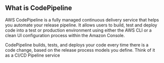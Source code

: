 ## What is CodePipeline

AWS CodePipeline is a fully managed continuous delivery service that helps you automate your release pipeline. It allows users to build, test and deploy code into a test or production environment using either the AWS CLI or a clean UI configuration process within the Amazon Console.

CodePipeline builds, tests, and deploys your code every time there is a code change, based on the release process models you define. Think of it as a CI/CD Pipeline service
